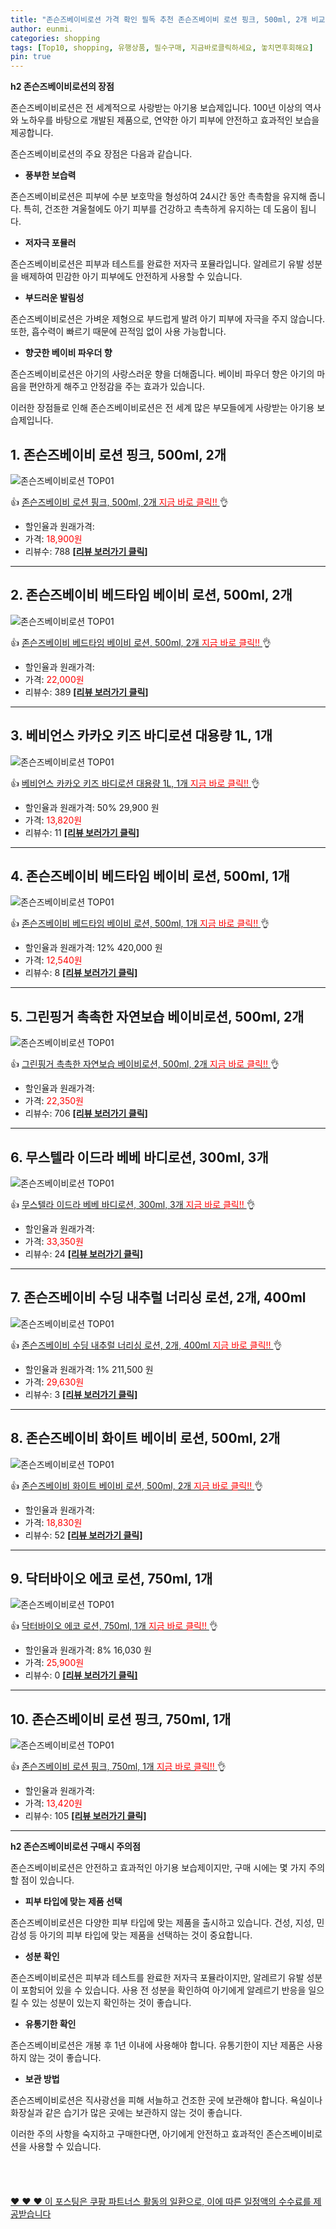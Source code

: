```yaml
---
title: "존슨즈베이비로션 가격 확인 필독 추천 존슨즈베이비 로션 핑크, 500ml, 2개 비교 장점 구매가이드"
author: eunmi.
categories: shopping
tags: [Top10, shopping, 유행상품, 필수구매, 지금바로클릭하세요, 놓치면후회해요]
pin: true
---
```

**h2 존슨즈베이비로션의 장점**

존슨즈베이비로션은 전 세계적으로 사랑받는 아기용 보습제입니다. 100년 이상의 역사와 노하우를 바탕으로 개발된 제품으로, 연약한 아기 피부에 안전하고 효과적인 보습을 제공합니다.

존슨즈베이비로션의 주요 장점은 다음과 같습니다.

* **풍부한 보습력**

존슨즈베이비로션은 피부에 수분 보호막을 형성하여 24시간 동안 촉촉함을 유지해 줍니다. 특히, 건조한 겨울철에도 아기 피부를 건강하고 촉촉하게 유지하는 데 도움이 됩니다.

* **저자극 포뮬러**

존슨즈베이비로션은 피부과 테스트를 완료한 저자극 포뮬라입니다. 알레르기 유발 성분을 배제하여 민감한 아기 피부에도 안전하게 사용할 수 있습니다.

* **부드러운 발림성**

존슨즈베이비로션은 가벼운 제형으로 부드럽게 발려 아기 피부에 자극을 주지 않습니다. 또한, 흡수력이 빠르기 때문에 끈적임 없이 사용 가능합니다.

* **향긋한 베이비 파우더 향**

존슨즈베이비로션은 아기의 사랑스러운 향을 더해줍니다. 베이비 파우더 향은 아기의 마음을 편안하게 해주고 안정감을 주는 효과가 있습니다.

이러한 장점들로 인해 존슨즈베이비로션은 전 세계 많은 부모들에게 사랑받는 아기용 보습제입니다.

   

## 1. 존슨즈베이비 로션 핑크, 500ml, 2개

![존슨즈베이비로션 TOP01](https://thumbnail6.coupangcdn.com/thumbnails/remote/230x230ex/image/vendor_inventory/29aa/3031533e4274b7eca7ff159c330e5d895e37a06a5c59b8a5487c53c7b096.jpg)


👍 [존슨즈베이비 로션 핑크, 500ml, 2개 <font color=red> 지금 바로 클릭!! </font> ](https://link.coupang.com/re/AFFSDP?lptag=AF3617701&subid=GithubCoopas&pageKey=49083&traceid=V0-153&itemId=725366649&vendorItemId=84659336100) 👌 


- 할인율과 원래가격: 
- 가격: <span style='color:red'>18,900원</span>
- 리뷰수: 788  [**[리뷰 보러가기 클릭]**](https://link.coupang.com/re/AFFSDP?lptag=AF3617701&subid=GithubCoopas&pageKey=49083&traceid=V0-153&itemId=725366649&vendorItemId=84659336100)

---


   

## 2. 존슨즈베이비 베드타임 베이비 로션, 500ml, 2개

![존슨즈베이비로션 TOP01](https://thumbnail10.coupangcdn.com/thumbnails/remote/230x230ex/image/vendor_inventory/0d29/0cd72dd0ff002b10a62958ded2ae210e65b3548cbb22fc5c827ded61e229.png)


👍 [존슨즈베이비 베드타임 베이비 로션, 500ml, 2개 <font color=red> 지금 바로 클릭!! </font> ](https://link.coupang.com/re/AFFSDP?lptag=AF3617701&subid=GithubCoopas&pageKey=204303837&traceid=V0-153&itemId=13671647748&vendorItemId=84658613092) 👌 


- 할인율과 원래가격: 
- 가격: <span style='color:red'>22,000원</span>
- 리뷰수: 389  [**[리뷰 보러가기 클릭]**](https://link.coupang.com/re/AFFSDP?lptag=AF3617701&subid=GithubCoopas&pageKey=204303837&traceid=V0-153&itemId=13671647748&vendorItemId=84658613092)

---


   

## 3. 베비언스 카카오 키즈 바디로션 대용량 1L, 1개

![존슨즈베이비로션 TOP01](https://thumbnail9.coupangcdn.com/thumbnails/remote/230x230ex/image/vendor_inventory/9d6f/e2a640c22bc98d52881f2ddd64b6b00727913fac0efa9a1f44262c7d64b0.jpg)


👍 [베비언스 카카오 키즈 바디로션 대용량 1L, 1개 <font color=red> 지금 바로 클릭!! </font> ](https://link.coupang.com/re/AFFSDP?lptag=AF3617701&subid=GithubCoopas&pageKey=6386036157&traceid=V0-153&itemId=13590144126&vendorItemId=79139069205) 👌 


- 할인율과 원래가격: 50%  29,900   원
- 가격: <span style='color:red'>13,820원</span>
- 리뷰수: 11  [**[리뷰 보러가기 클릭]**](https://link.coupang.com/re/AFFSDP?lptag=AF3617701&subid=GithubCoopas&pageKey=6386036157&traceid=V0-153&itemId=13590144126&vendorItemId=79139069205)

---


   

## 4. 존슨즈베이비 베드타임 베이비 로션, 500ml, 1개

![존슨즈베이비로션 TOP01](https://thumbnail8.coupangcdn.com/thumbnails/remote/230x230ex/image/vendor_inventory/6a04/50c67dbe1ece10ede3c3f0bbcc7bbf7a00bcea1f1b7ac577f701f3d4bbb6.png)


👍 [존슨즈베이비 베드타임 베이비 로션, 500ml, 1개 <font color=red> 지금 바로 클릭!! </font> ](https://link.coupang.com/re/AFFSDP?lptag=AF3617701&subid=GithubCoopas&pageKey=204303837&traceid=V0-153&itemId=600640090&vendorItemId=84658574957) 👌 


- 할인율과 원래가격: 12%  420,000   원
- 가격: <span style='color:red'>12,540원</span>
- 리뷰수: 8  [**[리뷰 보러가기 클릭]**](https://link.coupang.com/re/AFFSDP?lptag=AF3617701&subid=GithubCoopas&pageKey=204303837&traceid=V0-153&itemId=600640090&vendorItemId=84658574957)

---


   

## 5. 그린핑거 촉촉한 자연보습 베이비로션, 500ml, 2개

![존슨즈베이비로션 TOP01](https://thumbnail9.coupangcdn.com/thumbnails/remote/230x230ex/image/retail/images/7358075357875538-297232c1-4cdf-4fb8-aefe-5a433c691408.jpg)


👍 [그린핑거 촉촉한 자연보습 베이비로션, 500ml, 2개 <font color=red> 지금 바로 클릭!! </font> ](https://link.coupang.com/re/AFFSDP?lptag=AF3617701&subid=GithubCoopas&pageKey=6601497920&traceid=V0-153&itemId=15282694806&vendorItemId=84656610136) 👌 


- 할인율과 원래가격: 
- 가격: <span style='color:red'>22,350원</span>
- 리뷰수: 706  [**[리뷰 보러가기 클릭]**](https://link.coupang.com/re/AFFSDP?lptag=AF3617701&subid=GithubCoopas&pageKey=6601497920&traceid=V0-153&itemId=15282694806&vendorItemId=84656610136)

---


   

## 6. 무스텔라 이드라 베베 바디로션, 300ml, 3개

![존슨즈베이비로션 TOP01](https://thumbnail7.coupangcdn.com/thumbnails/remote/230x230ex/image/retail/images/717536615860997-26adda0d-943b-486c-bdc2-e03192a9f726.jpg)


👍 [무스텔라 이드라 베베 바디로션, 300ml, 3개 <font color=red> 지금 바로 클릭!! </font> ](https://link.coupang.com/re/AFFSDP?lptag=AF3617701&subid=GithubCoopas&pageKey=21993245&traceid=V0-153&itemId=17910180862&vendorItemId=85072867890) 👌 


- 할인율과 원래가격: 
- 가격: <span style='color:red'>33,350원</span>
- 리뷰수: 24  [**[리뷰 보러가기 클릭]**](https://link.coupang.com/re/AFFSDP?lptag=AF3617701&subid=GithubCoopas&pageKey=21993245&traceid=V0-153&itemId=17910180862&vendorItemId=85072867890)

---


   

## 7. 존슨즈베이비 수딩 내추럴 너리싱 로션, 2개, 400ml

![존슨즈베이비로션 TOP01](https://thumbnail9.coupangcdn.com/thumbnails/remote/230x230ex/image/vendor_inventory/8dc7/df0500e5374e931a8bbb85abdc4da4f9b83e5d39911f3140a2224b1cb861.jpg)


👍 [존슨즈베이비 수딩 내추럴 너리싱 로션, 2개, 400ml <font color=red> 지금 바로 클릭!! </font> ](https://link.coupang.com/re/AFFSDP?lptag=AF3617701&subid=GithubCoopas&pageKey=7310290262&traceid=V0-153&itemId=14512084077&vendorItemId=84657570000) 👌 


- 할인율과 원래가격: 1%  211,500   원
- 가격: <span style='color:red'>29,630원</span>
- 리뷰수: 3  [**[리뷰 보러가기 클릭]**](https://link.coupang.com/re/AFFSDP?lptag=AF3617701&subid=GithubCoopas&pageKey=7310290262&traceid=V0-153&itemId=14512084077&vendorItemId=84657570000)

---


   

## 8. 존슨즈베이비 화이트 베이비 로션, 500ml, 2개

![존슨즈베이비로션 TOP01](https://thumbnail7.coupangcdn.com/thumbnails/remote/230x230ex/image/vendor_inventory/a346/8014e1ca1b386e2941178d62ad6289475f8bf85e1e5f2e034ca042140b4c.jpg)


👍 [존슨즈베이비 화이트 베이비 로션, 500ml, 2개 <font color=red> 지금 바로 클릭!! </font> ](https://link.coupang.com/re/AFFSDP?lptag=AF3617701&subid=GithubCoopas&pageKey=49074&traceid=V0-153&itemId=8042690&vendorItemId=87763268504) 👌 


- 할인율과 원래가격: 
- 가격: <span style='color:red'>18,830원</span>
- 리뷰수: 52  [**[리뷰 보러가기 클릭]**](https://link.coupang.com/re/AFFSDP?lptag=AF3617701&subid=GithubCoopas&pageKey=49074&traceid=V0-153&itemId=8042690&vendorItemId=87763268504)

---


   

## 9. 닥터바이오 에코 로션, 750ml, 1개

![존슨즈베이비로션 TOP01](https://thumbnail10.coupangcdn.com/thumbnails/remote/230x230ex/image/vendor_inventory/f294/582b298e5c46d31e9d4a13c53ce34cb16ce42509272ac2461c15c133cf06.jpg)


👍 [닥터바이오 에코 로션, 750ml, 1개 <font color=red> 지금 바로 클릭!! </font> ](https://link.coupang.com/re/AFFSDP?lptag=AF3617701&subid=GithubCoopas&pageKey=6126293842&traceid=V0-153&itemId=11649614159&vendorItemId=81283460463) 👌 


- 할인율과 원래가격: 8%  16,030   원
- 가격: <span style='color:red'>25,900원</span>
- 리뷰수: 0  [**[리뷰 보러가기 클릭]**](https://link.coupang.com/re/AFFSDP?lptag=AF3617701&subid=GithubCoopas&pageKey=6126293842&traceid=V0-153&itemId=11649614159&vendorItemId=81283460463)

---


   

## 10. 존슨즈베이비 로션 핑크, 750ml, 1개

![존슨즈베이비로션 TOP01](https://thumbnail8.coupangcdn.com/thumbnails/remote/230x230ex/image/vendor_inventory/6c7d/b359b2ccfe503c95a55277ca3eae4ad2ebde7fd2c4e4d0fc8c70a61b7876.jpg)


👍 [존슨즈베이비 로션 핑크, 750ml, 1개 <font color=red> 지금 바로 클릭!! </font> ](https://link.coupang.com/re/AFFSDP?lptag=AF3617701&subid=GithubCoopas&pageKey=49083&traceid=V0-153&itemId=16056845823&vendorItemId=86090679127) 👌 


- 할인율과 원래가격: 
- 가격: <span style='color:red'>13,420원</span>
- 리뷰수: 105  [**[리뷰 보러가기 클릭]**](https://link.coupang.com/re/AFFSDP?lptag=AF3617701&subid=GithubCoopas&pageKey=49083&traceid=V0-153&itemId=16056845823&vendorItemId=86090679127)

---
**h2 존슨즈베이비로션 구매시 주의점**

존슨즈베이비로션은 안전하고 효과적인 아기용 보습제이지만, 구매 시에는 몇 가지 주의할 점이 있습니다.

* **피부 타입에 맞는 제품 선택**

존슨즈베이비로션은 다양한 피부 타입에 맞는 제품을 출시하고 있습니다. 건성, 지성, 민감성 등 아기의 피부 타입에 맞는 제품을 선택하는 것이 중요합니다.

* **성분 확인**

존슨즈베이비로션은 피부과 테스트를 완료한 저자극 포뮬라이지만, 알레르기 유발 성분이 포함되어 있을 수 있습니다. 사용 전 성분을 확인하여 아기에게 알레르기 반응을 일으킬 수 있는 성분이 있는지 확인하는 것이 좋습니다.

* **유통기한 확인**

존슨즈베이비로션은 개봉 후 1년 이내에 사용해야 합니다. 유통기한이 지난 제품은 사용하지 않는 것이 좋습니다.

* **보관 방법**

존슨즈베이비로션은 직사광선을 피해 서늘하고 건조한 곳에 보관해야 합니다. 욕실이나 화장실과 같은 습기가 많은 곳에는 보관하지 않는 것이 좋습니다.

이러한 주의 사항을 숙지하고 구매한다면, 아기에게 안전하고 효과적인 존슨즈베이비로션을 사용할 수 있습니다.<br><br><br><br><br> [ ❤ ❤ ❤ 이 포스팅은 쿠팡 파트너스 활동의 일환으로, 이에 따른 일정액의 수수료를 제공받습니다](https://link.coupang.com/a/bcEFyh)